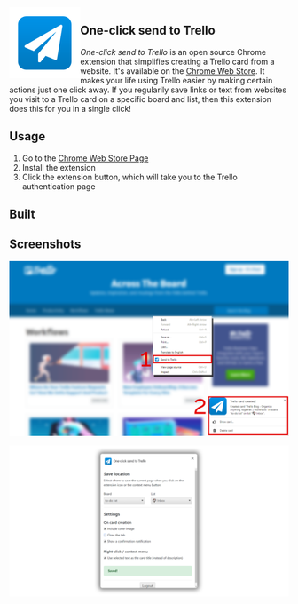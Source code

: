 <img align="left" src="doc/storeicon.png"> 

## One-click send to Trello



*One-click send to Trello* is an open source Chrome extension that simplifies creating a Trello card from a website. It's available on the [Chrome Web Store](https://chrome.google.com/webstore/detail/one-click-send-to-trello/khhjgfllkgcfhhgocmiaknngnjncdbjm). It makes your life using Trello easier by making certain actions just one click away. If you regularily save links or text from websites you visit to a Trello card on a specific board and list, then this extension does this for you in a single click!

## Usage

1. Go to the [Chrome Web Store Page](https://chrome.google.com/webstore/detail/one-click-send-to-trello/khhjgfllkgcfhhgocmiaknngnjncdbjm)
2. Install the extension
3. Click the extension button, which will take you to the Trello authentication page

## Built

## Screenshots

![](doc/usage.png)

![](doc/settings.png)